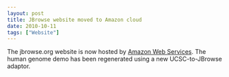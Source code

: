 ```yaml
---
layout: post
title: JBrowse website moved to Amazon cloud
date: 2010-10-11
tags: ["Website"]
---
```


The jbrowse.org website is now hosted by [Amazon Web Services](http://aws.amazon.com/). The human genome demo has been regenerated using a new UCSC-to-JBrowse adaptor.